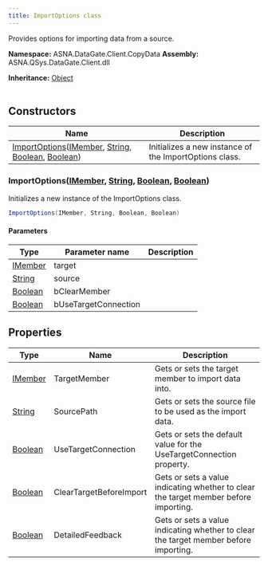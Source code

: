 ```yaml
---
title: ImportOptions class
---
```


Provides options for importing data from a source.

**Namespace:** ASNA.DataGate.Client.CopyData
**Assembly:** ASNA.QSys.DataGate.Client.dll

**Inheritance:** [Object](https://docs.microsoft.com/en-us/dotnet/api/system.object)
<br>
<br>

## Constructors

| Name | Description |
| --- | --- |
| [ImportOptions](#importoptions-imember-string-boolean-boolean-)([IMember](/reference/data-gate-client/i-member.html), [String](https://docs.microsoft.com/en-us/dotnet/api/system.string), [Boolean](https://docs.microsoft.com/en-us/dotnet/api/system.boolean), [Boolean](https://docs.microsoft.com/en-us/dotnet/api/system.boolean)) | Initializes a new instance of the ImportOptions class.

### ImportOptions([IMember](/reference/data-gate-client/i-member.html), [String](https://docs.microsoft.com/en-us/dotnet/api/system.string), [Boolean](https://docs.microsoft.com/en-us/dotnet/api/system.boolean), [Boolean](https://docs.microsoft.com/en-us/dotnet/api/system.boolean))

Initializes a new instance of the ImportOptions class.

```cs
ImportOptions(IMember, String, Boolean, Boolean)
```

#### Parameters

| Type | Parameter name | Description
| --- | --- | ---
| [IMember](/reference/data-gate-client/i-member.html) | target | 
| [String](https://docs.microsoft.com/en-us/dotnet/api/system.string) | source | 
| [Boolean](https://docs.microsoft.com/en-us/dotnet/api/system.boolean) | bClearMember | 
| [Boolean](https://docs.microsoft.com/en-us/dotnet/api/system.boolean) | bUseTargetConnection | 

## Properties

| Type | Name | Description
| --- | --- | --- 
| [IMember](/reference/data-gate-client/i-member.html) | TargetMember | Gets or sets the target member to import data into. |
| [String](https://learn.microsoft.com/en-us/dotnet/api/system.string?view=net-8.0) | SourcePath | Gets or sets the source file to be used as the import data. |
| [Boolean](https://docs.microsoft.com/en-us/dotnet/api/system.boolean) | UseTargetConnection | Gets or sets the default value for the UseTargetConnection property. |
| [Boolean](https://docs.microsoft.com/en-us/dotnet/api/system.boolean) | ClearTargetBeforeImport | Gets or sets a value indicating whether to clear the target member before importing. |
| [Boolean](https://docs.microsoft.com/en-us/dotnet/api/system.boolean) | DetailedFeedback | Gets or sets a value indicating whether to clear the target member before importing. |
